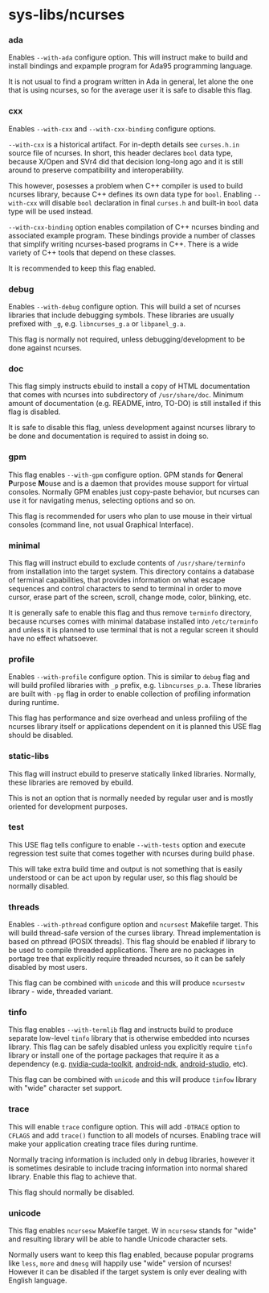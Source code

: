 # sys-libs/ncurses
### ada
Enables `--with-ada` configure option. This will instruct make to build and install bindings and expample program for Ada95 programming language.

It is not usual to find a program written in Ada in general, let alone the one that is using ncurses, so for the average user it is safe to disable this flag.

### cxx
Enables `--with-cxx` and `--with-cxx-binding` configure options.

`--with-cxx` is a historical artifact. For in-depth details see `curses.h.in` source file of ncurses. In short, this header declares `bool` data type, because X/Open and SVr4 did that decision long-long ago and it is still around to preserve compatibility and interoperability.

This however, posesses a problem when C++ compiler is used to build ncurses library, because C++ defines its own data type for `bool`. Enabling `--with-cxx` will disable `bool` declaration in final `curses.h` and built-in `bool` data type will be used instead.

`--with-cxx-binding` option enables compilation of C++ ncurses binding and associated example program. These bindings provide a number of classes that simplify writing ncurses-based programs in C++. There is a wide variety of C++ tools that depend on these classes.

It is recommended to keep this flag enabled.

### debug
Enables `--with-debug` configure option. This will build a set of ncurses libraries that include debugging symbols. These libraries are usually prefixed with `_g`, e.g. `libncurses_g.a` or `libpanel_g.a`.

This flag is normally not required, unless debugging/development to be done against ncurses.

### doc
This flag simply instructs ebuild to install a copy of HTML documentation that comes with ncurses into subdirectory of `/usr/share/doc`. Minimum amount of documentation (e.g. README, intro, TO-DO) is still installed if this flag is disabled.

It is safe to disable this flag, unless development against ncurses library to be done and documentation is required to assist in doing so.

### gpm
This flag enables `--with-gpm` configure option. GPM stands for **G**eneral **P**urpose **M**ouse and is a daemon that provides mouse support for virtual consoles. Normally GPM enables just copy-paste behavior, but ncurses can use it for navigating menus, selecting options and so on.

This flag is recommended for users who plan to use mouse in their virtual consoles (command line, not usual Graphical Interface).

### minimal
This flag will instruct ebuild to exclude contents of `/usr/share/terminfo` from installation into the target system. This directory contains a database of terminal capabilities, that provides information on what escape sequences and control characters to send to terminal in order to move cursor, erase part of the screen, scroll, change mode, color, blinking, etc.

It is generally safe to enable this flag and thus remove `terminfo` directory, because ncurses comes with minimal database installed into `/etc/terminfo` and unless it is planned to use terminal that is not a regular screen it should have no effect whatsoever.

### profile
Enables `--with-profile` configure option. This is similar to `debug` flag and will build profiled libraries with `_p` prefix, e.g. `libncurses_p.a`. These libraries are built with `-pg` flag in order to enable collection of profiling information during runtime.

This flag has performance and size overhead and unless profiling of the ncurses library itself or applications dependent on it is planned this USE flag should be disabled.

### static-libs
This flag will instruct ebuild to preserve statically linked libraries. Normally, these libraries are removed by ebuild.

This is not an option that is normally needed by regular user and is mostly oriented for development purposes.

### test
This USE flag tells configure to enable `--with-tests` option and execute regression test suite that comes together with ncurses during build phase.

This will take extra build time and output is not something that is easily understood or can be act upon by regular user, so this flag should be normally disabled.

### threads
Enables `--with-pthread` configure option and `ncursest` Makefile target. This will build thread-safe version of the curses library. Thread implementation is based on pthread (POSIX threads). This flag should be enabled if library to be used to compile threaded applications. There are no packages in portage tree that explicitly require threaded ncurses, so it can be safely disabled by most users.

This flag can be combined with `unicode` and this will produce `ncursestw` library - wide, threaded variant.

### tinfo
This flag enables `--with-termlib` flag and instructs build to produce separate low-level `tinfo` library that is otherwise embedded into ncurses library. This flag can be safely disabled unless you explicitly require `tinfo` library or install one of the portage packages that require it as a dependency (e.g. [nvidia-cuda-toolkit](../dev-util/nvidia-cuda-toolkit), [android-ndk](../dev-util/android-ndk), [android-studio](../dev-util/android-studio), etc).

This flag can be combined with `unicode` and this will produce `tinfow` library with "wide" character set support.

### trace
This will enable `trace` configure option. This will add `-DTRACE` option to `CFLAGS` and add `trace()` function to all models of ncurses. Enabling trace will make your application creating trace files during runtime.

Normally tracing information is included only in debug libraries, however it is sometimes desirable to include tracing information into normal shared library. Enable this flag to achieve that.

This flag should normally be disabled.

### unicode
This flag enables `ncursesw` Makefile target. W in `ncursesw` stands for "wide" and resulting library will be able to handle Unicode character sets.

Normally users want to keep this flag enabled, because popular programs like `less`, `more` and `dmesg` will happily use "wide" version of ncurses! However it can be disabled if the target system is only ever dealing with English language.

